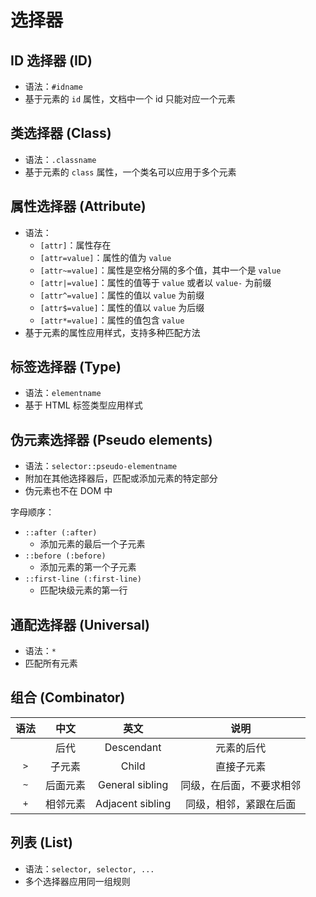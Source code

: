 # 选择器

## ID 选择器 (ID)

- 语法：`#idname`
- 基于元素的 `id` 属性，文档中一个 id 只能对应一个元素

## 类选择器 (Class)

- 语法：`.classname`
- 基于元素的 `class` 属性，一个类名可以应用于多个元素

## 属性选择器 (Attribute)

- 语法：
  - `[attr]`：属性存在
  - `[attr=value]`：属性的值为 `value`
  - `[attr~=value]`：属性是空格分隔的多个值，其中一个是 `value`
  - `[attr|=value]`：属性的值等于 `value` 或者以 `value-` 为前缀
  - `[attr^=value]`：属性的值以 `value` 为前缀
  - `[attr$=value]`：属性的值以 `value` 为后缀
  - `[attr*=value]`：属性的值包含 `value`
- 基于元素的属性应用样式，支持多种匹配方法

## 标签选择器 (Type)

- 语法：`elementname`
- 基于 HTML 标签类型应用样式

## 伪元素选择器 (Pseudo elements)

- 语法：`selector::pseudo-elementname`
- 附加在其他选择器后，匹配或添加元素的特定部分
- 伪元素也不在 DOM 中

字母顺序：

- `::after (:after)`
  - 添加元素的最后一个子元素
- `::before (:before)`
  - 添加元素的第一个子元素
- `::first-line (:first-line)`
  - 匹配块级元素的第一行

## 通配选择器 (Universal)

- 语法：`*`
- 匹配所有元素

## 组合 (Combinator)

| 语法 |   中文   |       英文       |           说明           |
| :--: | :------: | :--------------: | :----------------------: |
| ` `  |   后代   |    Descendant    |        元素的后代        |
| `>`  |  子元素  |      Child       |        直接子元素        |
| `~`  | 后面元素 | General sibling  | 同级，在后面，不要求相邻 |
| `+`  | 相邻元素 | Adjacent sibling |  同级，相邻，紧跟在后面  |

## 列表 (List)

- 语法：`selector, selector, ...`
- 多个选择器应用同一组规则
